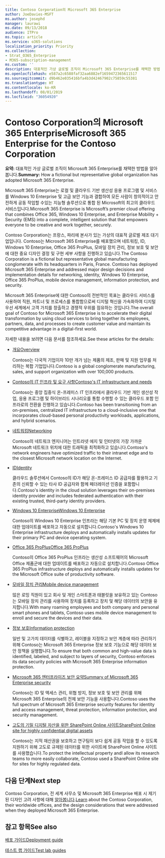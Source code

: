```yaml
---
title: Contoso Corporation의 Microsoft 365 Enterprise
author: JoeDavies-MSFT
ms.author: josephd
manager: laurawi
ms.date: 09/13/2018
audience: ITPro
ms.topic: article
ms.service: o365-solutions
localization_priority: Priority
ms.collection:
- Strat_O365_Enterprise
- M365-subscription-management
ms.custom: ''
description: 대표적인 가상 글로벌 조직이 Microsoft 365 Enterprise를 채택한 방법
ms.openlocfilehash: e587a2c6588faf32aa6882ef1659472365611517
ms.sourcegitcommit: d9b462e035416bfa4b3d42467902c75859c55381
ms.translationtype: HT
ms.contentlocale: ko-KR
ms.lasthandoff: 08/01/2019
ms.locfileid: "36054920"
---
```

# <a name="microsoft-365-enterprise-for-the-contoso-corporation"></a><span data-ttu-id="838b8-103">Contoso Corporation의 Microsoft 365 Enterprise</span><span class="sxs-lookup"><span data-stu-id="838b8-103">Microsoft 365 Enterprise for the Contoso Corporation</span></span>

<span data-ttu-id="838b8-104">**요약:** 대표적인 가상 글로벌 조직이 Microsoft 365 Enterprise를 채택한 방법을 알아봅니다.</span><span class="sxs-lookup"><span data-stu-id="838b8-104">**Summary:** How a fictional but representative global organization has adopted Microsoft 365 Enterprise.</span></span>

<span data-ttu-id="838b8-105">Microsoft 365 Enterprise는 로컬 및 클라우드 기반 생산성 응용 프로그램 및 서비스를 Windows 10 Enterprise 및 고급 보안 기능과 결합하여 모든 사람이 창의적이고 안전하게 공동 작업할 수있는 지능형 솔루션으로 통합 된 Microsoft의 최고의 클라우드 서비스입니다.</span><span class="sxs-lookup"><span data-stu-id="838b8-105">Microsoft 365 Enterprise is Microsoft’s premier cloud offering that combines Office 365, Windows 10 Enterprise, and Enterprise Mobility + Security (EMS) into a complete, intelligent solution that that empowers everyone to be creative and work together, securely.</span></span> 

<span data-ttu-id="838b8-p101">Contoso Corporation는 프랑스, 파리에 본사가 있는 가상의 대표적 글로벌 제조 대기업입니다. Contoso는 Microsoft 365 Enterprise를 배포했으며 네트워킹, ID, Windows 10 Enterprise, Office 365 ProPlus, 모바일 장치 관리, 정보 보호 및 보안에 대한 중요 디자인 결정 및 구현 세부 사항을 진행하고 있습니다.</span><span class="sxs-lookup"><span data-stu-id="838b8-p101">The Contoso Corporation is a fictional but representative global manufacturing conglomerate with its headquarters in Paris, France. Contoso has deployed Microsoft 365 Enterprise and addressed major design decisions and implementation details for networking, identity, Windows 10 Enterprise, Office 365 ProPlus, mobile device management, information protection, and security.</span></span> 

<span data-ttu-id="838b8-108">Microsoft 365 Enterprise에 대한 Contoso의 전반적인 목표는 클라우드 서비스를 사용하여 직원, 파트너 및 프로세스를 통합함으로써 디지털 혁신을 가속화하여 디지털 우선 세계에서 고객 가치를 창출하고 경쟁적 우위를 점유하는 것입니다.</span><span class="sxs-lookup"><span data-stu-id="838b8-108">The overall goal of Contoso for Microsoft 365 Enterprise is to accelerate their digital transformation by using cloud services to bring together its employees, partners, data, and processes to create customer value and maintain its competitive advantage in a digital-first world.</span></span>

<span data-ttu-id="838b8-109">자세한 내용을 보려면 다음 문서를 참조하세요.</span><span class="sxs-lookup"><span data-stu-id="838b8-109">See these articles for the details:</span></span>

- [<span data-ttu-id="838b8-110">개요</span><span class="sxs-lookup"><span data-stu-id="838b8-110">Overview</span></span>](contoso-overview.md)

  <span data-ttu-id="838b8-111">Contoso는 다국적 기업이자 10만 개가 넘는 제품의 제조, 판매 및 지원 업무를 처리하는 복합 기업입니다.</span><span class="sxs-lookup"><span data-stu-id="838b8-111">Contoso is a global conglomerate manufacturing, sales, and support organization with over 100,000 products.</span></span>

- [<span data-ttu-id="838b8-112">Contoso의 IT 인프라 및 요구 사항</span><span class="sxs-lookup"><span data-stu-id="838b8-112">Contoso's IT infrastructure and needs</span></span>](contoso-infra-needs.md)

  <span data-ttu-id="838b8-113">Contoso는 중앙 집중식 온-프레미스 IT 인프라에서 클라우드 기반 개인 생산성 작업, 응용 프로그램 및 하이브리드 시나리오를 통합 수행할 수 있는 클라우드 포함 인프라로의 전환을 진행하고 있습니다.</span><span class="sxs-lookup"><span data-stu-id="838b8-113">Contoso has been transitioning from an on-premises, centralized IT infrastructure to a cloud-inclusive one that incorporates cloud-based personal productivity workloads, applications, and hybrid scenarios.</span></span>

- [<span data-ttu-id="838b8-114">네트워킹</span><span class="sxs-lookup"><span data-stu-id="838b8-114">Networking</span></span>](contoso-networking.md)

  <span data-ttu-id="838b8-115">Contoso의 네트워크 엔지니어는 인트라넷 에지 및 인터넷의 가장 가까운 Microsoft 네트워크 위치에 대한 트래픽을 최적화하고 있습니다.</span><span class="sxs-lookup"><span data-stu-id="838b8-115">Contoso's network engineers have optimized traffic to their intranet edge and to the closest Microsoft network location on the Internet.</span></span>

- [<span data-ttu-id="838b8-116">ID</span><span class="sxs-lookup"><span data-stu-id="838b8-116">Identity</span></span>](contoso-identity.md)

  <span data-ttu-id="838b8-117">클라우드 솔루션에서 Contoso의 ID가 해당 온-프레미스 ID 공급자를 활용하고 기존의 신뢰할 수 있는 타사 ID 공급자와 함께 페더레이션 인증을 포함합니다.</span><span class="sxs-lookup"><span data-stu-id="838b8-117">Contoso's identity in the cloud solution leverages their on-premises identity provider and includes federated authentication with their existing trusted, third-party identity providers.</span></span>

- [<span data-ttu-id="838b8-118">Windows 10 Enterprise</span><span class="sxs-lookup"><span data-stu-id="838b8-118">Windows 10 Enterprise</span></span>](contoso-win10.md)

  <span data-ttu-id="838b8-119">Contoso의 Windows 10 Enterprise 인프라는 해당 기본 PC 및 장치 운영 체제에 대한 업데이트를 배포하고 자동으로 설치합니다.</span><span class="sxs-lookup"><span data-stu-id="838b8-119">Contoso's Windows 10 Enterprise infrastructure deploys and automatically installs updates for their primary PC and device operating system.</span></span>

- [<span data-ttu-id="838b8-120">Office 365 ProPlus</span><span class="sxs-lookup"><span data-stu-id="838b8-120">Office 365 ProPlus</span></span>](contoso-o365pp.md)

  <span data-ttu-id="838b8-121">Contoso의 Office 365 ProPlus 인프라는 생산성 소프트웨어의 Microsoft Office 제품군에 대한 업데이트를 배포하고 자동으로 설치합니다.</span><span class="sxs-lookup"><span data-stu-id="838b8-121">Contoso Office 365 ProPlus infrastructure deploys and automatically installs updates for the Microsoft Office suite of productivity software.</span></span>

- [<span data-ttu-id="838b8-122">모바일 장치 관리</span><span class="sxs-lookup"><span data-stu-id="838b8-122">Mobile device management</span></span>](contoso-mdm.md)

  <span data-ttu-id="838b8-123">많은 로밍 직원이 있고 회사 및 개인 스마트폰과 태블릿을 보유하고 있는 Contoso는 모바일 장치 관리를 사용하여 장치를 등록하고 장치 및 해당 데이터의 보안을 유지합니다.</span><span class="sxs-lookup"><span data-stu-id="838b8-123">With many roaming employees and both company and personal smart phones and tablets, Contoso uses mobile device management to enroll and secure the devices and their data.</span></span>

- [<span data-ttu-id="838b8-124">정보 보호</span><span class="sxs-lookup"><span data-stu-id="838b8-124">Information protection</span></span>](contoso-info-protect.md)

  <span data-ttu-id="838b8-125">일반 및 고가치 데이터를 식별하고, 레이블을 지정하고 보안 계층에 따라 관리하기 위해 Contoso는 Microsoft 365 Enterprise 정보 보호 기능으로 해당 데이터 보안 정책을 실행합니다.</span><span class="sxs-lookup"><span data-stu-id="838b8-125">To ensure that both common and high-value data is identified, labeled, and subject to layers of security, Contoso enforces its data security policies with Microsoft 365 Enterprise information protection.</span></span>

- [<span data-ttu-id="838b8-126">Microsoft 365 엔터프라이즈 보안 요약</span><span class="sxs-lookup"><span data-stu-id="838b8-126">Summary of Microsoft 365 Enterprise security</span></span>](contoso-security-summary.md)

  <span data-ttu-id="838b8-127">Contoso는 ID 및 액세스 관리, 위협 방지, 정보 보호 및 보안 관리를 위해 Microsoft 365 Enterprise의 전체 보안 기능을 사용합니다.</span><span class="sxs-lookup"><span data-stu-id="838b8-127">Contoso uses the full spectrum of Microsoft 365 Enterprise security features for identity and access management, threat protection, information protection, and security management.</span></span>

- [<span data-ttu-id="838b8-128">고도의 기밀 디지털 자산을 위한 SharePoint Online 사이트</span><span class="sxs-lookup"><span data-stu-id="838b8-128">SharePoint Online site for highly confidential digital assets</span></span>](contoso-sharepoint-online-site-for-highly-confidential-assets.md)

  <span data-ttu-id="838b8-129">Contoso는 지적 재산권을 보호하고 연구팀이 보다 쉽게 공동 작업을 할 수 있도록 지원하기 위해 고도로 규제된 데이터를 위한 사이트에 SharePoint Online 사이트를 사용했습니다.</span><span class="sxs-lookup"><span data-stu-id="838b8-129">To protect the intellectual property andl allow its research teams to more easily collaborate, Contoso used a SharePoint Online site for sites for highly regulated data.</span></span>


## <a name="next-step"></a><span data-ttu-id="838b8-130">다음 단계</span><span class="sxs-lookup"><span data-stu-id="838b8-130">Next step</span></span>

<span data-ttu-id="838b8-131">Contoso Corporation, 전 세계 사무소 및 Microsoft 365 Enterprise 배포 시 제기된 디자인 고려 사항에 대해 [알아봅니다](contoso-overview.md).</span><span class="sxs-lookup"><span data-stu-id="838b8-131">[Learn](contoso-overview.md) about the Contoso Corporation, their worldwide offices, and the design considerations that were addressed when they deployed Microsoft 365 Enterprise.</span></span>


## <a name="see-also"></a><span data-ttu-id="838b8-132">참고 항목</span><span class="sxs-lookup"><span data-stu-id="838b8-132">See also</span></span>

[<span data-ttu-id="838b8-133">배포 가이드</span><span class="sxs-lookup"><span data-stu-id="838b8-133">Deployment guide</span></span>](deploy-microsoft-365-enterprise.md)

[<span data-ttu-id="838b8-134">테스트 랩 가이드</span><span class="sxs-lookup"><span data-stu-id="838b8-134">Test lab guides</span></span>](m365-enterprise-test-lab-guides.md)


